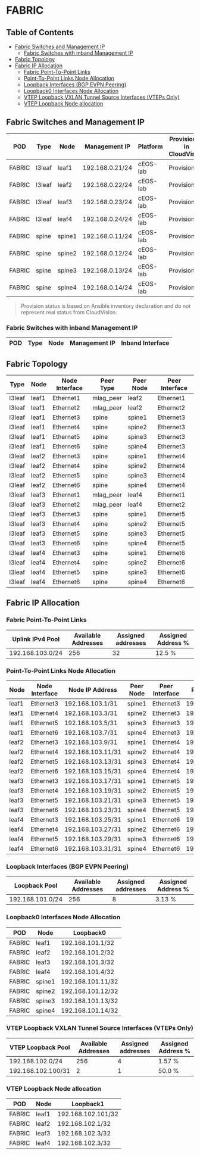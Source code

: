 # FABRIC

## Table of Contents

- [Fabric Switches and Management IP](#fabric-switches-and-management-ip)
  - [Fabric Switches with inband Management IP](#fabric-switches-with-inband-management-ip)
- [Fabric Topology](#fabric-topology)
- [Fabric IP Allocation](#fabric-ip-allocation)
  - [Fabric Point-To-Point Links](#fabric-point-to-point-links)
  - [Point-To-Point Links Node Allocation](#point-to-point-links-node-allocation)
  - [Loopback Interfaces (BGP EVPN Peering)](#loopback-interfaces-bgp-evpn-peering)
  - [Loopback0 Interfaces Node Allocation](#loopback0-interfaces-node-allocation)
  - [VTEP Loopback VXLAN Tunnel Source Interfaces (VTEPs Only)](#vtep-loopback-vxlan-tunnel-source-interfaces-vteps-only)
  - [VTEP Loopback Node allocation](#vtep-loopback-node-allocation)

## Fabric Switches and Management IP

| POD | Type | Node | Management IP | Platform | Provisioned in CloudVision | Serial Number |
| --- | ---- | ---- | ------------- | -------- | -------------------------- | ------------- |
| FABRIC | l3leaf | leaf1 | 192.168.0.21/24 | cEOS-lab | Provisioned | - |
| FABRIC | l3leaf | leaf2 | 192.168.0.22/24 | cEOS-lab | Provisioned | - |
| FABRIC | l3leaf | leaf3 | 192.168.0.23/24 | cEOS-lab | Provisioned | - |
| FABRIC | l3leaf | leaf4 | 192.168.0.24/24 | cEOS-lab | Provisioned | - |
| FABRIC | spine | spine1 | 192.168.0.11/24 | cEOS-lab | Provisioned | - |
| FABRIC | spine | spine2 | 192.168.0.12/24 | cEOS-lab | Provisioned | - |
| FABRIC | spine | spine3 | 192.168.0.13/24 | cEOS-lab | Provisioned | - |
| FABRIC | spine | spine4 | 192.168.0.14/24 | cEOS-lab | Provisioned | - |

> Provision status is based on Ansible inventory declaration and do not represent real status from CloudVision.

### Fabric Switches with inband Management IP

| POD | Type | Node | Management IP | Inband Interface |
| --- | ---- | ---- | ------------- | ---------------- |

## Fabric Topology

| Type | Node | Node Interface | Peer Type | Peer Node | Peer Interface |
| ---- | ---- | -------------- | --------- | ----------| -------------- |
| l3leaf | leaf1 | Ethernet1 | mlag_peer | leaf2 | Ethernet1 |
| l3leaf | leaf1 | Ethernet2 | mlag_peer | leaf2 | Ethernet2 |
| l3leaf | leaf1 | Ethernet3 | spine | spine1 | Ethernet3 |
| l3leaf | leaf1 | Ethernet4 | spine | spine2 | Ethernet3 |
| l3leaf | leaf1 | Ethernet5 | spine | spine3 | Ethernet3 |
| l3leaf | leaf1 | Ethernet6 | spine | spine4 | Ethernet3 |
| l3leaf | leaf2 | Ethernet3 | spine | spine1 | Ethernet4 |
| l3leaf | leaf2 | Ethernet4 | spine | spine2 | Ethernet4 |
| l3leaf | leaf2 | Ethernet5 | spine | spine3 | Ethernet4 |
| l3leaf | leaf2 | Ethernet6 | spine | spine4 | Ethernet4 |
| l3leaf | leaf3 | Ethernet1 | mlag_peer | leaf4 | Ethernet1 |
| l3leaf | leaf3 | Ethernet2 | mlag_peer | leaf4 | Ethernet2 |
| l3leaf | leaf3 | Ethernet3 | spine | spine1 | Ethernet5 |
| l3leaf | leaf3 | Ethernet4 | spine | spine2 | Ethernet5 |
| l3leaf | leaf3 | Ethernet5 | spine | spine3 | Ethernet5 |
| l3leaf | leaf3 | Ethernet6 | spine | spine4 | Ethernet5 |
| l3leaf | leaf4 | Ethernet3 | spine | spine1 | Ethernet6 |
| l3leaf | leaf4 | Ethernet4 | spine | spine2 | Ethernet6 |
| l3leaf | leaf4 | Ethernet5 | spine | spine3 | Ethernet6 |
| l3leaf | leaf4 | Ethernet6 | spine | spine4 | Ethernet6 |

## Fabric IP Allocation

### Fabric Point-To-Point Links

| Uplink IPv4 Pool | Available Addresses | Assigned addresses | Assigned Address % |
| ---------------- | ------------------- | ------------------ | ------------------ |
| 192.168.103.0/24 | 256 | 32 | 12.5 % |

### Point-To-Point Links Node Allocation

| Node | Node Interface | Node IP Address | Peer Node | Peer Interface | Peer IP Address |
| ---- | -------------- | --------------- | --------- | -------------- | --------------- |
| leaf1 | Ethernet3 | 192.168.103.1/31 | spine1 | Ethernet3 | 192.168.103.0/31 |
| leaf1 | Ethernet4 | 192.168.103.3/31 | spine2 | Ethernet3 | 192.168.103.2/31 |
| leaf1 | Ethernet5 | 192.168.103.5/31 | spine3 | Ethernet3 | 192.168.103.4/31 |
| leaf1 | Ethernet6 | 192.168.103.7/31 | spine4 | Ethernet3 | 192.168.103.6/31 |
| leaf2 | Ethernet3 | 192.168.103.9/31 | spine1 | Ethernet4 | 192.168.103.8/31 |
| leaf2 | Ethernet4 | 192.168.103.11/31 | spine2 | Ethernet4 | 192.168.103.10/31 |
| leaf2 | Ethernet5 | 192.168.103.13/31 | spine3 | Ethernet4 | 192.168.103.12/31 |
| leaf2 | Ethernet6 | 192.168.103.15/31 | spine4 | Ethernet4 | 192.168.103.14/31 |
| leaf3 | Ethernet3 | 192.168.103.17/31 | spine1 | Ethernet5 | 192.168.103.16/31 |
| leaf3 | Ethernet4 | 192.168.103.19/31 | spine2 | Ethernet5 | 192.168.103.18/31 |
| leaf3 | Ethernet5 | 192.168.103.21/31 | spine3 | Ethernet5 | 192.168.103.20/31 |
| leaf3 | Ethernet6 | 192.168.103.23/31 | spine4 | Ethernet5 | 192.168.103.22/31 |
| leaf4 | Ethernet3 | 192.168.103.25/31 | spine1 | Ethernet6 | 192.168.103.24/31 |
| leaf4 | Ethernet4 | 192.168.103.27/31 | spine2 | Ethernet6 | 192.168.103.26/31 |
| leaf4 | Ethernet5 | 192.168.103.29/31 | spine3 | Ethernet6 | 192.168.103.28/31 |
| leaf4 | Ethernet6 | 192.168.103.31/31 | spine4 | Ethernet6 | 192.168.103.30/31 |

### Loopback Interfaces (BGP EVPN Peering)

| Loopback Pool | Available Addresses | Assigned addresses | Assigned Address % |
| ------------- | ------------------- | ------------------ | ------------------ |
| 192.168.101.0/24 | 256 | 8 | 3.13 % |

### Loopback0 Interfaces Node Allocation

| POD | Node | Loopback0 |
| --- | ---- | --------- |
| FABRIC | leaf1 | 192.168.101.1/32 |
| FABRIC | leaf2 | 192.168.101.2/32 |
| FABRIC | leaf3 | 192.168.101.3/32 |
| FABRIC | leaf4 | 192.168.101.4/32 |
| FABRIC | spine1 | 192.168.101.11/32 |
| FABRIC | spine2 | 192.168.101.12/32 |
| FABRIC | spine3 | 192.168.101.13/32 |
| FABRIC | spine4 | 192.168.101.14/32 |

### VTEP Loopback VXLAN Tunnel Source Interfaces (VTEPs Only)

| VTEP Loopback Pool | Available Addresses | Assigned addresses | Assigned Address % |
| --------------------- | ------------------- | ------------------ | ------------------ |
| 192.168.102.0/24 | 256 | 4 | 1.57 % |
| 192.168.102.100/31 | 2 | 1 | 50.0 % |

### VTEP Loopback Node allocation

| POD | Node | Loopback1 |
| --- | ---- | --------- |
| FABRIC | leaf1 | 192.168.102.101/32 |
| FABRIC | leaf2 | 192.168.102.1/32 |
| FABRIC | leaf3 | 192.168.102.3/32 |
| FABRIC | leaf4 | 192.168.102.3/32 |
